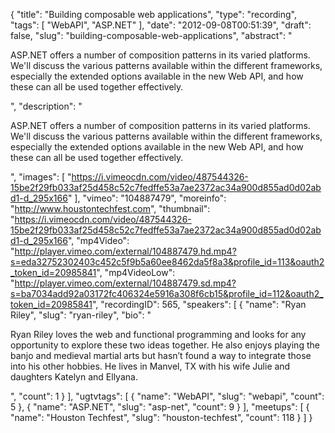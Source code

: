 {
  "title": "Building composable web applications",
  "type": "recording",
  "tags": [
    "WebAPI",
    "ASP.NET"
  ],
  "date": "2012-09-08T00:51:39",
  "draft": false,
  "slug": "building-composable-web-applications",
  "abstract": "<p>ASP.NET offers a number of composition patterns in its varied platforms. We'll discuss the various patterns available within the different frameworks, especially the extended options available in the new Web API, and how these can all be used together effectively.</p>",
  "description": "<p>ASP.NET offers a number of composition patterns in its varied platforms. We'll discuss the various patterns available within the different frameworks, especially the extended options available in the new Web API, and how these can all be used together effectively.</p>",
  "images": [
    "https://i.vimeocdn.com/video/487544326-15be2f29fb033af25d458c52c7fedffe53a7ae2372ac34a900d855ad0d02abd1-d_295x166"
  ],
  "vimeo": "104887479",
  "moreinfo": "http://www.houstontechfest.com",
  "thumbnail": "https://i.vimeocdn.com/video/487544326-15be2f29fb033af25d458c52c7fedffe53a7ae2372ac34a900d855ad0d02abd1-d_295x166",
  "mp4Video": "http://player.vimeo.com/external/104887479.hd.mp4?s=eda32752302403c452c5f9b5a60ee8462da5f8a3&profile_id=113&oauth2_token_id=20985841",
  "mp4VideoLow": "http://player.vimeo.com/external/104887479.sd.mp4?s=ba7034add92a03172fc406324e5916a308f6cb15&profile_id=112&oauth2_token_id=20985841",
  "recordingID": 565,
  "speakers": [
    {
      "name": "Ryan Riley",
      "slug": "ryan-riley",
      "bio": "<p>Ryan Riley loves the web and functional programming and looks for any opportunity to explore these two ideas together. He also enjoys playing the banjo and medieval martial arts but hasn’t found a way to integrate those into his other hobbies. He lives in Manvel, TX with his wife Julie and daughters Katelyn and Ellyana.</p>",
      "count": 1
    }
  ],
  "ugtvtags": [
    {
      "name": "WebAPI",
      "slug": "webapi",
      "count": 5
    },
    {
      "name": "ASP.NET",
      "slug": "asp-net",
      "count": 9
    }
  ],
  "meetups": [
    {
      "name": "Houston Techfest",
      "slug": "houston-techfest",
      "count": 118
    }
  ]
}